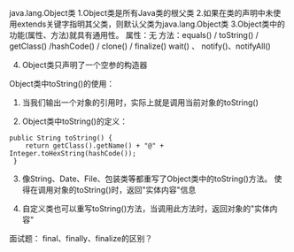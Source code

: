   java.lang.Object类
  1.Object类是所有Java类的根父类
  2.如果在类的声明中未使用extends关键字指明其父类，则默认父类为java.lang.Object类 
  3.Object类中的功能(属性、方法)就具有通用性。
  	属性：无
   方法：equals() / toString() / getClass() /hashCode() / clone() / finalize()
      wait() 、 notify()、notifyAll()

  4. Object类只声明了一个空参的构造器

  

  Object类中toString()的使用：

  1. 当我们输出一个对象的引用时，实际上就是调用当前对象的toString()
  
  2. Object类中toString()的定义：

    public String toString() {
        return getClass().getName() + "@" + Integer.toHexString(hashCode());
     }

  3. 像String、Date、File、包装类等都重写了Object类中的toString()方法。
     使得在调用对象的toString()时，返回"实体内容"信息
     
  4. 自定义类也可以重写toString()方法，当调用此方法时，返回对象的"实体内容"





  面试题：
  final、finally、finalize的区别？